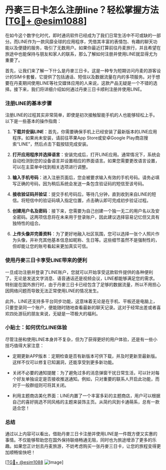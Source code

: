 # 丹麥三日卡怎么注册line？轻松掌握方法[[TG💪+ @esim1088](https://t.me/s/esim1088)]

在如今这个数字化时代，即时通讯软件已经成为了我们日常生活中不可或缺的一部分。而LINE作为一款风靡全球的应用程序，凭借其丰富的表情包、有趣的聊天功能以及便捷的服务，吸引了无数用户。如果你最近打算前往丹麦旅行，并且希望在旅途中也能保持与朋友和家人的联系，那么了解如何注册并使用LINE就显得尤为重要了。

首先，让我们来了解一下什么是丹麥三日卡。这是一种专为短期访问丹麦的游客设计的SIM卡套餐，它提供了包括通话、短信以及数据流量在内的多项服务。对于想要在丹麦期间使用LINE等社交媒体应用的人来说，这款产品无疑是一个不错的选择。接下来，我们将详细介绍如何通过丹麥三日卡顺利注册并使用LINE。

### 注册LINE的基本步骤

注册LINE的过程其实非常简单，即使是初次接触智能手机的人也能够轻松上手。以下是一些基本的操作指南：

1. **下载并安装LINE**：首先，你需要确保手机上已经安装了最新版本的LINE应用程序。如果尚未安装，请前往苹果App Store或安卓Google Play商店搜索“LINE”，然后点击下载按钮完成安装。
   
2. **打开应用程序并选择语言**：安装完成后，打开LINE应用。通常情况下，系统会自动检测到您的设备语言并设置相应的界面语言。如果您需要更改语言设置，可以在主菜单中找到相关选项进行调整。

3. **输入手机号码**：进入注册页面后，您会被要求输入有效的手机号码。请务必填写正确的号码，因为稍后系统会发送一条包含验证码的短信至该号码。

4. **接收验证码并验证**：提交手机号码后，等待几分钟，直到收到来自LINE的短信。将短信中的验证码填入指定位置，点击确认即可完成初步验证过程。

5. **创建用户名及密码**：接下来，您需要为自己创建一个独一无二的用户名以及安全密码。这两项信息将在未来用于登录账户，因此建议选择容易记忆但又具有独特性的组合。

6. **上传头像并完善资料**：为了更好地融入社区氛围，您可以选择一张个人照片作为头像，并补充其他基本信息如昵称、生日等。这些细节虽然不是强制性的，但却能让您的账号看起来更加真实可信。

### 使用丹麥三日卡享受LINE带来的便利

一旦成功注册并登录了LINE账户，您就可以开始享受这款软件提供的各种便利了。无论是发送文字消息、语音通话还是视频会议，LINE都能够满足您的需求。特别是在国外旅行时，由于丹麥三日卡已经包含了足够的数据流量，所以不用担心因网络问题而导致无法正常使用LINE的情况发生。

此外，LINE还支持多平台同步功能，这意味着无论是在手机、平板还是电脑上，只要登录同一个账户，便能随时随地查看最新的聊天记录。这对于经常出差或者喜欢四处游玩的朋友来说，无疑是一项极大的福利。

### 小贴士：如何优化LINE体验

尽管注册和使用LINE本身并不复杂，但为了获得更好的用户体验，还是有一些小技巧值得大家注意：

- 定期更新APP版本：定期检查是否有新版本可供下载，并及时更新至最新版。这样不仅可以修复已知漏洞，还能享受到更多新功能。
  
- 关闭不必要的通知提醒：为了避免过多的消息弹窗干扰日常生活，可以针对每个好友单独设定是否接收推送通知。例如，只对重要的联系人开启此功能，而对于一般群组则可将其关闭。

- 利用主题商店美化界面：LINE内置了一个丰富多彩的主题商店，用户可以根据自己的喜好挑选不同风格的主题来装饰主页。从简约风到卡通萌系，总有一款适合您！

### 总结

通过以上内容可以看出，借助丹麥三日卡注册并使用LINE是一件既方便又实惠的事情。不仅能够帮助您在国外保持联络畅通无阻，同时也为旅途增添了更多的乐趣。如果您正计划去丹麦旅游，不妨考虑购买一张丹麥三日卡，让您的旅程变得更加顺畅愉快吧！

[[TG💪+ @esim1088](https://t.me/s/esim1088) ![Image](https://i.postimg.cc/4NQfJmqS/Snipaste-2025-05-13-00-14-12.png)]